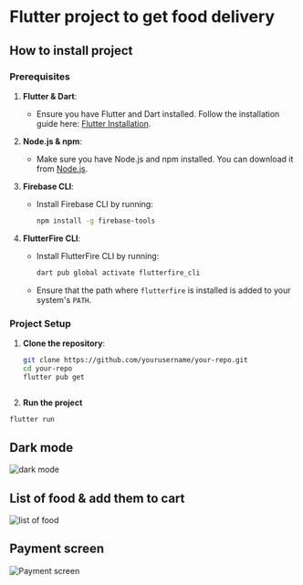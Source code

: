 # Flutter project to get food delivery

## How to install project

### Prerequisites

1. **Flutter & Dart**:
   - Ensure you have Flutter and Dart installed. Follow the installation guide here: [Flutter Installation](https://flutter.dev/docs/get-started/install).

2. **Node.js & npm**:
   - Make sure you have Node.js and npm installed. You can download it from [Node.js](https://nodejs.org/).

3. **Firebase CLI**:
   - Install Firebase CLI by running:
     ```sh
     npm install -g firebase-tools
     ```

4. **FlutterFire CLI**:
   - Install FlutterFire CLI by running:
     ```sh
     dart pub global activate flutterfire_cli
     ```
   - Ensure that the path where `flutterfire` is installed is added to your system's `PATH`.

### Project Setup

1. **Clone the repository**:
   ```sh
   git clone https://github.com/yourusername/your-repo.git
   cd your-repo
   flutter pub get
```
```

2. **Run the project**
```sh
flutter run
```

## Dark mode
![dark mode](https://firebasestorage.googleapis.com/v0/b/restaurant-c1447.appspot.com/o/image_2024-06-21_162136635.png?alt=media&token=de1f3ea8-bce2-470a-a692-9f11959eb1e5)

## List of food & add them to cart
![list of food](https://firebasestorage.googleapis.com/v0/b/restaurant-c1447.appspot.com/o/image_2024-06-21_162248382.png?alt=media&token=b931110e-c27e-4ba3-a9de-1f63b734b54c)

## Payment screen
![Payment screen](https://firebasestorage.googleapis.com/v0/b/restaurant-c1447.appspot.com/o/image_2024-06-21_162340541.png?alt=media&token=c9c0fa47-1eac-430e-9870-2c5ac205081c)
